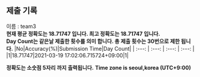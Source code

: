 


  
## 제출 기록  
이름 : team3  
**현재 평균 정확도는 18.71747 입니다. 최고 정확도는 18.71747 입니다.**  
**Day Count는 같은날 제출한 횟수를 의미 합니다. 총 제출 횟수는 30번으로 제한 됩니다.**
|No|Accuracy(%)|Submission Time|Day Count|
| :---: | :---: | :---: | :---: |
|1|18.71747|2021-03-19 17:02:06.715724+09:00|1|


**정확도는 소숫점 5자리 까지 출력됩니다.**
**Time zone is seoul,korea (UTC+9:00)**
